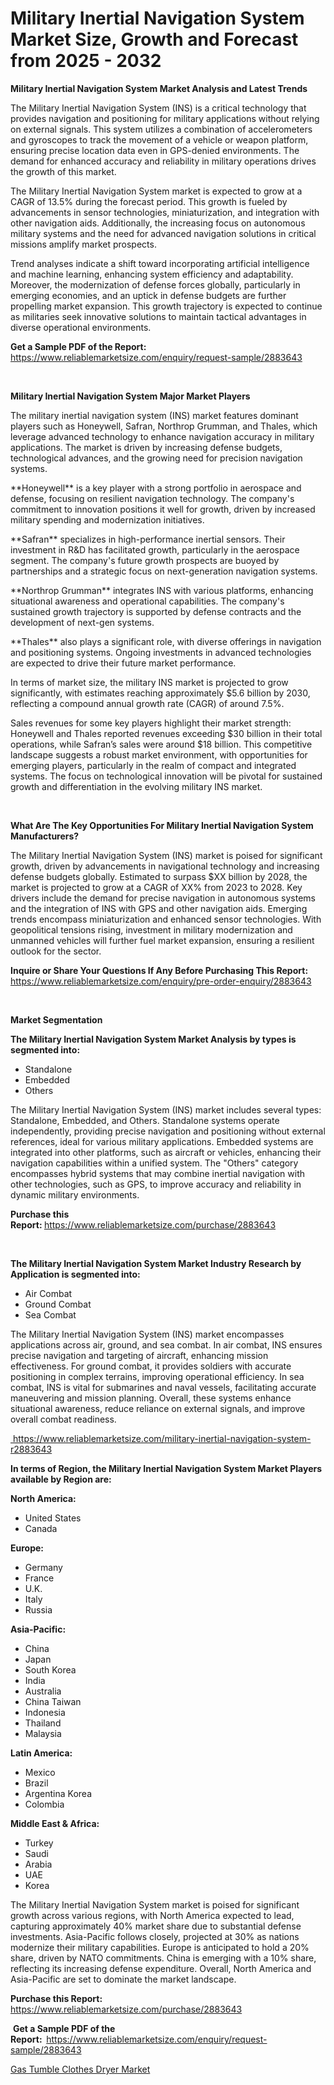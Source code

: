 <p><h1>Military Inertial Navigation System Market Size, Growth and Forecast from 2025 - 2032</h1></p><p><strong>Military Inertial Navigation System Market Analysis and Latest Trends</strong></p>
<p><p>The Military Inertial Navigation System (INS) is a critical technology that provides navigation and positioning for military applications without relying on external signals. This system utilizes a combination of accelerometers and gyroscopes to track the movement of a vehicle or weapon platform, ensuring precise location data even in GPS-denied environments. The demand for enhanced accuracy and reliability in military operations drives the growth of this market.</p><p>The Military Inertial Navigation System market is expected to grow at a CAGR of 13.5% during the forecast period. This growth is fueled by advancements in sensor technologies, miniaturization, and integration with other navigation aids. Additionally, the increasing focus on autonomous military systems and the need for advanced navigation solutions in critical missions amplify market prospects.</p><p>Trend analyses indicate a shift toward incorporating artificial intelligence and machine learning, enhancing system efficiency and adaptability. Moreover, the modernization of defense forces globally, particularly in emerging economies, and an uptick in defense budgets are further propelling market expansion. This growth trajectory is expected to continue as militaries seek innovative solutions to maintain tactical advantages in diverse operational environments.</p></p>
<p><strong>Get a Sample PDF of the Report:&nbsp;</strong> <a href="https://www.reliablemarketsize.com/enquiry/request-sample/2883643?utm_campaign=2744&utm_medium=2&utm_source=Github&utm_content=ia&utm_term=13032025&utm_id=military-inertial-navigation-system">https://www.reliablemarketsize.com/enquiry/request-sample/2883643</a></p>
<p>&nbsp;</p>
<p><strong>Military Inertial Navigation System Major Market Players</strong></p>
<p><p>The military inertial navigation system (INS) market features dominant players such as Honeywell, Safran, Northrop Grumman, and Thales, which leverage advanced technology to enhance navigation accuracy in military applications. The market is driven by increasing defense budgets, technological advances, and the growing need for precision navigation systems.</p><p>**Honeywell** is a key player with a strong portfolio in aerospace and defense, focusing on resilient navigation technology. The company's commitment to innovation positions it well for growth, driven by increased military spending and modernization initiatives.</p><p>**Safran** specializes in high-performance inertial sensors. Their investment in R&D has facilitated growth, particularly in the aerospace segment. The company's future growth prospects are buoyed by partnerships and a strategic focus on next-generation navigation systems.</p><p>**Northrop Grumman** integrates INS with various platforms, enhancing situational awareness and operational capabilities. The company's sustained growth trajectory is supported by defense contracts and the development of next-gen systems.</p><p>**Thales** also plays a significant role, with diverse offerings in navigation and positioning systems. Ongoing investments in advanced technologies are expected to drive their future market performance.</p><p>In terms of market size, the military INS market is projected to grow significantly, with estimates reaching approximately $5.6 billion by 2030, reflecting a compound annual growth rate (CAGR) of around 7.5%. </p><p>Sales revenues for some key players highlight their market strength: Honeywell and Thales reported revenues exceeding $30 billion in their total operations, while Safran’s sales were around $18 billion. This competitive landscape suggests a robust market environment, with opportunities for emerging players, particularly in the realm of compact and integrated systems. The focus on technological innovation will be pivotal for sustained growth and differentiation in the evolving military INS market.</p></p>
<p>&nbsp;</p>
<p><strong>What Are The Key Opportunities For Military Inertial Navigation System Manufacturers?</strong></p>
<p><p>The Military Inertial Navigation System (INS) market is poised for significant growth, driven by advancements in navigational technology and increasing defense budgets globally. Estimated to surpass $XX billion by 2028, the market is projected to grow at a CAGR of XX% from 2023 to 2028. Key drivers include the demand for precise navigation in autonomous systems and the integration of INS with GPS and other navigation aids. Emerging trends encompass miniaturization and enhanced sensor technologies. With geopolitical tensions rising, investment in military modernization and unmanned vehicles will further fuel market expansion, ensuring a resilient outlook for the sector.</p></p>
<p><strong>Inquire or Share Your Questions If Any Before Purchasing This Report:</strong> <a href="https://www.reliablemarketsize.com/enquiry/pre-order-enquiry/2883643?utm_campaign=2744&utm_medium=2&utm_source=Github&utm_content=ia&utm_term=13032025&utm_id=military-inertial-navigation-system">https://www.reliablemarketsize.com/enquiry/pre-order-enquiry/2883643</a></p>
<p>&nbsp;</p>
<p><strong>Market Segmentation</strong></p>
<p><strong>The Military Inertial Navigation System Market Analysis by types is segmented into:</strong></p>
<p><ul><li>Standalone</li><li>Embedded</li><li>Others</li></ul></p>
<p><p>The Military Inertial Navigation System (INS) market includes several types: Standalone, Embedded, and Others. Standalone systems operate independently, providing precise navigation and positioning without external references, ideal for various military applications. Embedded systems are integrated into other platforms, such as aircraft or vehicles, enhancing their navigation capabilities within a unified system. The "Others" category encompasses hybrid systems that may combine inertial navigation with other technologies, such as GPS, to improve accuracy and reliability in dynamic military environments.</p></p>
<p><strong>Purchase this Report:&nbsp;</strong><a href="https://www.reliablemarketsize.com/purchase/2883643?utm_campaign=2744&utm_medium=2&utm_source=Github&utm_content=ia&utm_term=13032025&utm_id=military-inertial-navigation-system">https://www.reliablemarketsize.com/purchase/2883643</a></p>
<p>&nbsp;</p>
<p><strong>The Military Inertial Navigation System Market Industry Research by Application is segmented into:</strong></p>
<p><ul><li>Air Combat</li><li>Ground Combat</li><li>Sea Combat</li></ul></p>
<p><p>The Military Inertial Navigation System (INS) market encompasses applications across air, ground, and sea combat. In air combat, INS ensures precise navigation and targeting of aircraft, enhancing mission effectiveness. For ground combat, it provides soldiers with accurate positioning in complex terrains, improving operational efficiency. In sea combat, INS is vital for submarines and naval vessels, facilitating accurate maneuvering and mission planning. Overall, these systems enhance situational awareness, reduce reliance on external signals, and improve overall combat readiness.</p></p>
<p><a href="https://www.reliablemarketsize.com/military-inertial-navigation-system-r2883643?utm_campaign=2744&utm_medium=2&utm_source=Github&utm_content=ia&utm_term=13032025&utm_id=military-inertial-navigation-system">&nbsp;https://www.reliablemarketsize.com/military-inertial-navigation-system-r2883643</a></p>
<p><strong>In terms of Region, the Military Inertial Navigation System Market Players available by Region are:</strong></p>
<p>
    <p> <strong> North America: </strong>
        <ul>
            <li>United States</li>
            <li>Canada</li>
        </ul>
        </p> 
    <p> <strong> Europe: </strong>
        <ul>
            <li>Germany</li>
            <li>France</li>
            <li>U.K.</li>
            <li>Italy</li>
            <li>Russia</li>
        </ul>
        </p> 
    <p> <strong> Asia-Pacific: </strong>
        <ul>
            <li>China</li>
            <li>Japan</li>
            <li>South Korea</li>
            <li>India</li>
            <li>Australia</li>
            <li>China Taiwan</li>
            <li>Indonesia</li>
            <li>Thailand</li>
            <li>Malaysia</li>
        </ul>
        </p> 
    <p> <strong> Latin America: </strong>
        <ul>
            <li>Mexico</li>
            <li>Brazil</li>
            <li>Argentina Korea</li>
            <li>Colombia</li>
        </ul>
        </p> 
    <p> <strong> Middle East & Africa: </strong>
        <ul>
            <li>Turkey</li>
            <li>Saudi</li>
            <li>Arabia</li>
            <li>UAE</li>
            <li>Korea</li>
        </ul>
    </p>
    </p>
<p><p>The Military Inertial Navigation System market is poised for significant growth across various regions, with North America expected to lead, capturing approximately 40% market share due to substantial defense investments. Asia-Pacific follows closely, projected at 30% as nations modernize their military capabilities. Europe is anticipated to hold a 20% share, driven by NATO commitments. China is emerging with a 10% share, reflecting its increasing defense expenditure. Overall, North America and Asia-Pacific are set to dominate the market landscape.</p></p>
<p><strong>Purchase this Report: </strong><a href="https://www.reliablemarketsize.com/purchase/2883643?utm_campaign=2744&utm_medium=2&utm_source=Github&utm_content=ia&utm_term=13032025&utm_id=military-inertial-navigation-system">https://www.reliablemarketsize.com/purchase/2883643</a></p>
<p>&nbsp;<strong>Get a Sample PDF of the Report:&nbsp;&nbsp;</strong><a href="https://www.reliablemarketsize.com/enquiry/request-sample/2883643?utm_campaign=2744&utm_medium=2&utm_source=Github&utm_content=ia&utm_term=13032025&utm_id=military-inertial-navigation-system">https://www.reliablemarketsize.com/enquiry/request-sample/2883643</a></p>
<p><strong></strong></p>
<p><p><a href="https://github.com/chaturberville8181/Market-Research-Report-List-1/blob/main/gas-tumble-clothes-dryer-market.md?utm_campaign=2744&utm_medium=2&utm_source=Github&utm_content=ia&utm_term=13032025&utm_id=military-inertial-navigation-system">Gas Tumble Clothes Dryer Market</a></p></p>